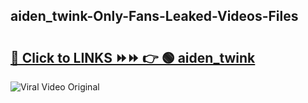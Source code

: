
 ## aiden_twink-Only-Fans-Leaked-Videos-Files

# <h2><a href="https://mediaupload.pro?aiden_twink">🔗 Click to LINKS ⏩⏩ 👉 🟢 aiden_twink </a></h2>

<a href="https://mediaupload.pro?aiden_twink" rel="nofollow" data-target="animated-image.originalLink"><img src="https://i.ibb.co.com/xMMVF88/686577567.gif" alt="Viral Video Original" style="max-width: 100%; display: inline-block;" data-target="animated-image.originalImage"></a>